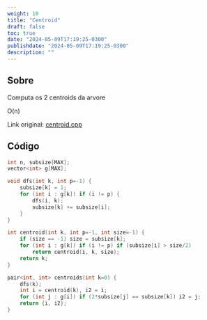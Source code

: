 ```yaml
---
weight: 10
title: "Centroid"
draft: false
toc: true
date: "2024-05-09T17:19:25-0300"
publishdate: "2024-05-09T17:19:25-0300"
description: ""
---
```


## Sobre
 Computa os 2 centroids da arvore



 O(n)



Link original: [centroid.cpp](https://github.com/brunomaletta/Biblioteca/tree/master/Codigo/Grafos/centroid.cpp)

## Código
```cpp
int n, subsize[MAX];
vector<int> g[MAX];

void dfs(int k, int p=-1) {
	subsize[k] = 1;
	for (int i : g[k]) if (i != p) {
		dfs(i, k);
		subsize[k] += subsize[i];
	}
}

int centroid(int k, int p=-1, int size=-1) {
	if (size == -1) size = subsize[k];
	for (int i : g[k]) if (i != p) if (subsize[i] > size/2)
		return centroid(i, k, size);
	return k;
}

pair<int, int> centroids(int k=0) {
	dfs(k);
	int i = centroid(k), i2 = i;
	for (int j : g[i]) if (2*subsize[j] == subsize[k]) i2 = j;
	return {i, i2};
}
```
